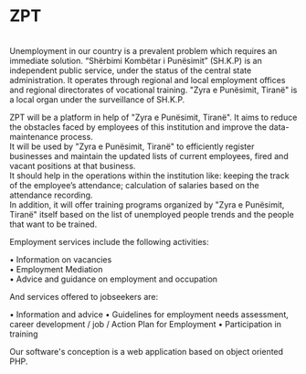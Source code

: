 # ZPT </br>
</br>
Unemployment in our country is a prevalent problem which requires an immediate solution. “Shërbimi Kombëtar i Punësimit” (SH.K.P) is an independent public service, under the status of the central state administration. It operates through regional and local employment offices and regional directorates of vocational training. "Zyra e Punësimit, Tiranë" is a local organ under the surveillance of SH.K.P. 

ZPT will be a platform in help of "Zyra e Punësimit, Tiranë". It aims to reduce the obstacles faced by employees of this institution and improve the data-maintenance process.   
It will be used by "Zyra e Punësimit, Tiranë" to efficiently register businesses and maintain the updated lists of current employees, fired and vacant positions at that business.   
It should help in the operations within the institution like: keeping the track of the employee’s attendance; calculation of salaries based on the attendance recording.  
In addition, it will offer training programs organized by "Zyra e Punësimit, Tiranë" itself based on the list of unemployed people trends and the people that want to be trained.  

Employment services include the following activities: 

•	Information on vacancies  
•	Employment Mediation  
•	Advice and guidance on employment and occupation 

And services offered to jobseekers are: 

•	Information and advice 
•	Guidelines for employment needs assessment, career development / job / Action Plan for Employment 
•	Participation in training 

Our software's conception is a web application based on object oriented PHP.
